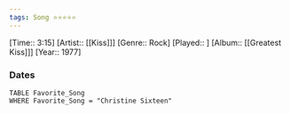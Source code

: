 ```yaml
---
tags: Song ⭐⭐⭐⭐⭐ 
---
```

[Time:: 3:15]
[Artist:: [[Kiss]]]
[Genre:: Rock]
[Played:: ]
[Album:: [[Greatest Kiss]]]
[Year:: 1977]
### Dates
````dataview
TABLE Favorite_Song
WHERE Favorite_Song = "Christine Sixteen"
````